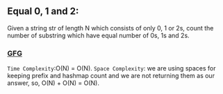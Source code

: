 ## Equal 0, 1 and 2:

Given a string str of length N which consists of only 0, 1 or 2s, count the number of substring which have equal number of 0s, 1s and 2s.

<h3><a href="Given a string str of length N which consists of only 0, 1 or 2s, count the number of substring which have equal number of 0s, 1s and 2s.">GFG</a></h3>

`Time Complexity`:O(N) = O(N).
`Space Complexity`: we are using spaces for keeping prefix and hashmap count and we are not returning them as our answer, so, O(N) + O(N) = O(N).

